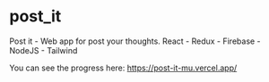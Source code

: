 # post_it
Post it - Web app for post your thoughts. React - Redux - Firebase - NodeJS - Tailwind

You can see the progress here: https://post-it-mu.vercel.app/
